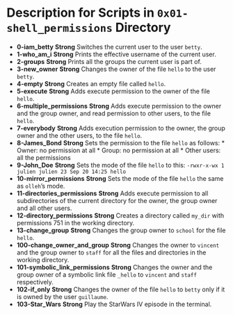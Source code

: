 # Description for Scripts in `0x01-shell_permissions` Directory

- **0-iam_betty** __Strong__ Switches the current user to the user `betty`.
- **1-who_am_i** __Strong__ Prints the effective username of the current user.
- **2-groups** __Strong__ Prints all the groups the current user is part of.
- **3-new_owner** __Strong__ Changes the owner of the file `hello` to the user `betty`.
- **4-empty** __Strong__ Creates an empty file called `hello`.
- **5-execute** __Strong__ Adds execute permission to the owner of the file `hello`.
- **6-multiple_permissions** __Strong__ Adds execute permission to the owner and the group owner, and read permission to other users, to the file `hello`.
- **7-everybody** __Strong__  Adds execution permission to the owner, the group owner and the other users, to the file `hello`.
- **8-James_Bond** __Strong__ Sets the permission to the file `hello` as follows:
       * Owner: no permission at all
       * Group: no permission at all
       * Other users: all the permissions
- **9-John_Doe** __Strong__ Sets the mode of the file `hello` to this: ```-rwxr-x-wx 1 julien julien 23 Sep 20 14:25 hello```
- **10-mirror_permissions** __Strong__ Sets the mode of the file `hello` the same as `olleh`’s mode.
- **11-directories_permissions** __Strong__ Adds execute permission to all subdirectories of the current directory for the owner, the group owner and all other users.
- **12-directory_permissions** __Strong__ Creates a directory called `my_dir` with permissions 751 in the working directory.
- **13-change_group** __Strong__ Changes the group owner to `school` for the file `hello`.
- **100-change_owner_and_group** __Strong__ Changes the owner to `vincent` and the group owner to `staff` for all the files and directories in the working directory.
- **101-symbolic_link_permissions** __Strong__ Changes the owner and the group owner of a symbolic link file `_hello` to `vincent` and `staff` respectively.
- **102-if_only** __Strong__ Changes the owner of the file `hello` to `betty` only if it is owned by the user `guillaume`.
- **103-Star_Wars** __Strong__ Play the StarWars IV episode in the terminal.
